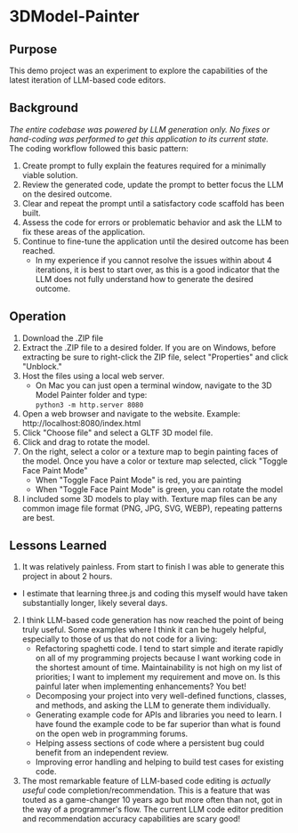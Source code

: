 # 3DModel-Painter
## Purpose
This demo project was an experiment to explore the capabilities of the latest iteration of LLM-based code editors.
## Background
_The entire codebase was powered by LLM generation only.  No fixes or hand-coding was performed to get this application to its current state._  
The coding workflow followed this basic pattern:
1. Create prompt to fully explain the features required for a minimally viable solution.
2. Review the generated code, update the prompt to better focus the LLM on the desired outcome.
3. Clear and repeat the prompt until a satisfactory code scaffold has been built.
4. Assess the code for errors or problematic behavior and ask the LLM to fix these areas of the application.
5. Continue to fine-tune the application until the desired outcome has been reached.
   - In my experience if you cannot resolve the issues within about 4 iterations, it is best to start over, as this is a good indicator that the LLM does not fully understand how to generate the desired outcome.
## Operation
1. Download the .ZIP file
2. Extract the .ZIP file to a desired folder.  If you are on Windows, before extracting be sure to right-click the ZIP file, select "Properties" and click "Unblock."
3. Host the files using a local web server.
   - On Mac you can just open a terminal window, navigate to the 3D Model Painter folder and type:  
     ```python3 -m http.server 8080```
4. Open a web browser and navigate to the website.  Example:  http://localhost:8080/index.html
5. Click "Choose file" and select a GLTF 3D model file.
6. Click and drag to rotate the model.
7. On the right, select a color or a texture map to begin painting faces of the model.  Once you have a color or texture map selected, click "Toggle Face Paint Mode"
   - When "Toggle Face Paint Mode" is red, you are painting
   - When "Toggle Face Paint Mode" is green, you can rotate the model
9. I included some 3D models to play with.  Texture map files can be any common image file format (PNG, JPG, SVG, WEBP), repeating patterns are best.
## Lessons Learned
1. It was relatively painless.  From start to finish I was able to generate this project in about 2 hours.
  - I estimate that learning three.js and coding this myself would have taken substantially longer, likely several days.
2. I think LLM-based code generation has now reached the point of being truly useful.  Some examples where I think it can be hugely helpful, especially to those of us that do not code for a living:
    - Refactoring spaghetti code.  I tend to start simple and iterate rapidly on all of my programming projects because I want working code in the shortest amount of time.  Maintainability is not high on my list of priorities; I want to implement my requirement and move on.  Is this painful later when implementing enhancements?  You bet!
    - Decomposing your project into very well-defined functions, classes, and methods, and asking the LLM to generate them individually.
    - Generating example code for APIs and libraries you need to learn.  I have found the example code to be far superior than what is found on the open web in programming forums.
    - Helping assess sections of code where a persistent bug could benefit from an independent review.
    - Improving error handling and helping to build test cases for existing code.
3. The most remarkable feature of LLM-based code editing is *actually useful* code completion/recommendation.  This is a feature that was touted as a game-changer 10 years ago but more often than not, got in the way of a programmer's flow.  The current LLM code editor predition and recommendation accuracy capabilities are scary good!
